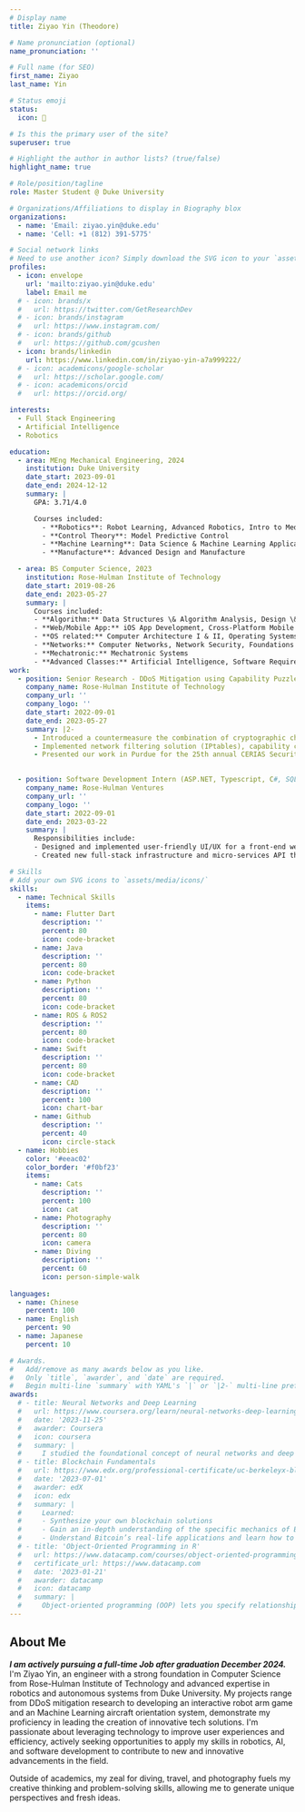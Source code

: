 ```yaml
---
# Display name
title: Ziyao Yin (Theodore)

# Name pronunciation (optional)
name_pronunciation: ''

# Full name (for SEO)
first_name: Ziyao
last_name: Yin

# Status emoji
status:
  icon: 🤿

# Is this the primary user of the site?
superuser: true

# Highlight the author in author lists? (true/false)
highlight_name: true

# Role/position/tagline
role: Master Student @ Duke University

# Organizations/Affiliations to display in Biography blox
organizations:
  - name: 'Email: ziyao.yin@duke.edu'
  - name: 'Cell: +1 (812) 391-5775'

# Social network links
# Need to use another icon? Simply download the SVG icon to your `assets/media/icons/` folder.
profiles:
  - icon: envelope
    url: 'mailto:ziyao.yin@duke.edu'
    label: Email me
  # - icon: brands/x
  #   url: https://twitter.com/GetResearchDev
  # - icon: brands/instagram
  #   url: https://www.instagram.com/
  # - icon: brands/github
  #   url: https://github.com/gcushen
  - icon: brands/linkedin
    url: https://www.linkedin.com/in/ziyao-yin-a7a999222/
  # - icon: academicons/google-scholar
  #   url: https://scholar.google.com/
  # - icon: academicons/orcid
  #   url: https://orcid.org/

interests:
  - Full Stack Engineering
  - Artificial Intelligence
  - Robotics

education:
  - area: MEng Mechanical Engineering, 2024
    institution: Duke University
    date_start: 2023-09-01
    date_end: 2024-12-12
    summary: |
      GPA: 3.71/4.0

      Courses included:
        - **Robotics**: Robot Learning, Advanced Robotics, Intro to Medical Robotics and Surgical Technologies
        - **Control Theory**: Model Predictive Control
        - **Machine Learning**: Data Science & Machine Learning Application in Science and Engineer
        - **Manufacture**: Advanced Design and Manufacture

  - area: BS Computer Science, 2023
    institution: Rose-Hulman Institute of Technology
    date_start: 2019-08-26
    date_end: 2023-05-27
    summary: |
      Courses included:
      - **Algorithm:** Data Structures \& Algorithm Analysis, Design \& Analysis of Algorithms, Theory of Computation
      - **Web/Mobile App:** iOS App Development, Cross-Platform Mobile Development, Web Programming, Database Systems (SQL)
      - **OS related:** Computer Architecture I & II, Operating Systems
      - **Networks:** Computer Networks, Network Security, Foundations of Cybersecurity
      - **Mechatronic:** Mechatronic Systems
      - **Advanced Classes:** Artificial Intelligence, Software Requirements Engineering, Software Design, Programming Language Concepts
work:
  - position: Senior Research - DDoS Mitigation using Capability Puzzles (Python, C\#, MergeTB, Ansible-playbook)
    company_name: Rose-Hulman Institute of Technology 
    company_url: ''
    company_logo: ''
    date_start: 2022-09-01
    date_end: 2023-05-27
    summary: |2-
      - Introduced a countermeasure the combination of cryptographic challenges and network filtering in mitigating volumetric DDoS attacks. Simulated and analyzed proposed solutions using MergeTB and automated process using Ansible-playbook
      - Implemented network filtering solution (IPtables), capability cryptographic challenges solution in mitigating simulated DDoS attack, Revitalized open-source client puzzle solution to C, C++ code. Created foundation for further research in our study
      - Presented our work in Purdue for the 25th annual CERIAS Security Symposium student poster presentation segment https://drive.google.com/file/d/10z7tEbfJ6tqTkTCKULyJA409hLKPAPUw/view?usp=sharing
  

  - position: Software Development Intern (ASP.NET, Typescript, C#, SQL, Micro-service API)
    company_name: Rose-Hulman Ventures
    company_url: ''
    company_logo: ''
    date_start: 2022-09-01
    date_end: 2023-03-22
    summary: |
      Responsibilities include:
      - Designed and implemented user-friendly UI/UX for a front-end webpage, enhancing navigability and visual appeal
      - Created new full-stack infrastructure and micro-services API that allows the users to validate entries with database

# Skills
# Add your own SVG icons to `assets/media/icons/`
skills:
  - name: Technical Skills
    items:
      - name: Flutter Dart
        description: ''
        percent: 80
        icon: code-bracket
      - name: Java 
        description: ''
        percent: 80
        icon: code-bracket
      - name: Python 
        description: ''
        percent: 80
        icon: code-bracket
      - name: ROS & ROS2
        description: ''
        percent: 80
        icon: code-bracket
      - name: Swift
        description: ''
        percent: 80
        icon: code-bracket
      - name: CAD
        description: ''
        percent: 100
        icon: chart-bar
      - name: Github
        description: ''
        percent: 40
        icon: circle-stack
  - name: Hobbies
    color: '#eeac02'
    color_border: '#f0bf23'
    items:
      - name: Cats
        description: ''
        percent: 100
        icon: cat
      - name: Photography
        description: ''
        percent: 80
        icon: camera
      - name: Diving
        description: ''
        percent: 60
        icon: person-simple-walk
      
languages:
  - name: Chinese
    percent: 100
  - name: English
    percent: 90
  - name: Japanese
    percent: 10

# Awards.
#   Add/remove as many awards below as you like.
#   Only `title`, `awarder`, and `date` are required.
#   Begin multi-line `summary` with YAML's `|` or `|2-` multi-line prefix and indent 2 spaces below.
awards:
  # - title: Neural Networks and Deep Learning
  #   url: https://www.coursera.org/learn/neural-networks-deep-learning
  #   date: '2023-11-25'
  #   awarder: Coursera
  #   icon: coursera
  #   summary: |
  #     I studied the foundational concept of neural networks and deep learning. By the end, I was familiar with the significant technological trends driving the rise of deep learning; build, train, and apply fully connected deep neural networks; implement efficient (vectorized) neural networks; identify key parameters in a neural network’s architecture; and apply deep learning to your own applications.
  # - title: Blockchain Fundamentals
  #   url: https://www.edx.org/professional-certificate/uc-berkeleyx-blockchain-fundamentals
  #   date: '2023-07-01'
  #   awarder: edX
  #   icon: edx
  #   summary: |
  #     Learned:
  #     - Synthesize your own blockchain solutions
  #     - Gain an in-depth understanding of the specific mechanics of Bitcoin
  #     - Understand Bitcoin’s real-life applications and learn how to attack and destroy Bitcoin, Ethereum, smart contracts and Dapps, and alternatives to Bitcoin’s Proof-of-Work consensus algorithm
  # - title: 'Object-Oriented Programming in R'
  #   url: https://www.datacamp.com/courses/object-oriented-programming-with-s3-and-r6-in-r
  #   certificate_url: https://www.datacamp.com
  #   date: '2023-01-21'
  #   awarder: datacamp
  #   icon: datacamp
  #   summary: |
  #     Object-oriented programming (OOP) lets you specify relationships between functions and the objects that they can act on, helping you manage complexity in your code. This is an intermediate level course, providing an introduction to OOP, using the S3 and R6 systems. S3 is a great day-to-day R programming tool that simplifies some of the functions that you write. R6 is especially useful for industry-specific analyses, working with web APIs, and building GUIs.
---
```


## About Me
**<em>I am actively pursuing a full-time Job after graduation December 2024.</em>** <br>
I'm Ziyao Yin, an engineer with a strong foundation in Computer Science from Rose-Hulman Institute of Technology and advanced expertise in robotics and autonomous systems from Duke University. My projects range from DDoS mitigation research to developing an interactive robot arm game and an Machine Learning aircraft orientation system, demonstrate my proficiency in leading the creation of innovative tech solutions. I'm passionate about leveraging technology to improve user experiences and efficiency, actively seeking opportunities to apply my skills in robotics, AI, and software development to contribute to new and innovative advancements in the field.

Outside of academics, my zeal for diving, travel, and photography fuels my creative thinking and problem-solving skills, allowing me to generate unique perspectives and fresh ideas.


